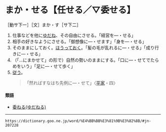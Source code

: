 # まか・せる【任せる／▽委せる】

［動サ下一］［文］まか・す［サ下二］
1.  仕事などを他に[ゆだね](ゆだねる（委ねる）)、その自由にさせる。「経営を―・せる」
2.  相手の好きなようにさせる。「御想像に―・せます」「身を―・せる」
3.  そのままにしておく。[ほうっておく](ほうっておく（放って置く）)。「髪の毛が乱れるに―・せる」「成り行きに―・せる」
4.  （「…にまかせて」の形で）自然の勢いのままにする。「口に―・せてでたらめをいう」「足に―・せて歩く」
5. [従う](したがう（従う／随う／順う／遵う）)。    
    >「然ればすなはち先例に―・せて」〈[平家](https://dictionary.goo.ne.jp/word/%E5%B9%B3%E5%AE%B6%E7%89%A9%E8%AA%9E/#jn-198120)・四〉
        

#### 類語

-   [委ねる(ゆだねる)](https://dictionary.goo.ne.jp/word/%E5%A7%94%E3%81%AD%E3%82%8B/#jn-225403)

---
`https://dictionary.goo.ne.jp/word/%E4%BB%BB%E3%81%9B%E3%82%8B/#jn-207228`